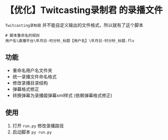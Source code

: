 # 【优化】Twitcasting录制君 的录播文件

`Twitcasting录制君` 并不能自定义输出的文件格式，所以就有了这个脚本
```
# 脚本重命名的规则
用户名\直播平台\年月日-时分秒_标题【用户名】\年月日-时分秒_标题.flv
```

## 功能
* 重命名用户名文件夹
* 统一录播文件命名格式
* 修改录播目录结构
* 弹幕格式修正
* 转换弹幕为录播姬弹幕xml样式 (依赖弹幕格式修正)

## 使用
1. 打开 `run.py` 修改录播路径
2. 启动脚本 `py run.py`

